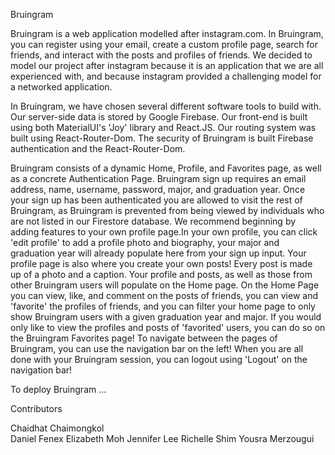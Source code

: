 Bruingram

Bruingram is a web application modelled after instagram.com. In Bruingram, you can register using your email, create a custom profile page, search for friends, and interact with 
the posts and profiles of friends. We decided to model our project after instagram because it is an application that we are all experienced with, and because instagram provided a
challenging model for a networked application.

In Bruingram, we have chosen several different software tools to build with. Our server-side data is stored by Google Firebase. Our front-end is built using both MaterialUI's 'Joy'
library and React.JS. Our routing system was built using React-Router-Dom. The security of Bruingram is built Firebase authentication and the React-Router-Dom.

Bruingram consists of a dynamic Home, Profile, and Favorites page, as well as a concrete Authentication Page. Bruingram sign up requires an email address, name, username, password,
major, and graduation year. Once your sign up has been authenticated you are allowed to visit the rest of Bruingram, as Bruingram is prevented from being viewed by individuals who
are not listed in our Firestore database. We recommend beginning by adding features to your own profile page.In your own profile, you can click 'edit profile' to add a profile photo
and biography, your major and graduation year will already populate here from your sign up input. Your profile page is also where you create your own posts! Every post is made up of
a photo and a caption. Your profile and posts, as well as those from other Bruingram users will populate on the Home page. On the Home Page you can view, like, and comment on the posts
of friends, you can view and 'favorite' the profiles of friends, and you can filter your home page to only show Bruingram users with a given graduation year and major. If you would only
like to view the profiles and posts of 'favorited' users, you can do so on the Bruingram Favorites page! To navigate between the pages of Bruingram, you can use the navigation bar on
the left! When you are all done with your Bruingram session, you can logout using 'Logout' on the navigation bar!

To deploy Bruingram ...


Contributors

Chaidhat Chaimongkol                   
Daniel Fenex
Elizabeth Moh
Jennifer Lee
Richelle Shim
Yousra Merzougui
